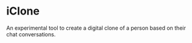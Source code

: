 # iClone
An experimental tool to create a digital clone of a person based on their chat conversations.

